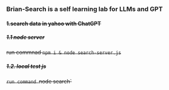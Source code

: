 ### Brian-Search is a self learning lab for LLMs and GPT

#### ~~1.search data in yahoo with ChatGPT~~
##### ~~1.1 node server~~
~~run commnad `npm i & node search-server.js`~~
##### ~~1.2. local test js~~
~~`run command `node search`~~
